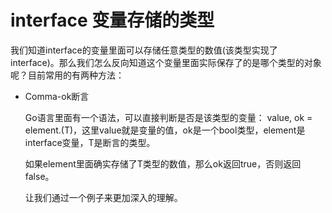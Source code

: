 # interface 变量存储的类型
我们知道interface的变量里面可以存储任意类型的数值(该类型实现了interface)。那么我们怎么反向知道这个变量里面实际保存了的是哪个类型的对象呢？目前常用的有两种方法：

- Comma-ok断言
    
    Go语言里面有一个语法，可以直接判断是否是该类型的变量： value, ok = element.(T)，这里value就是变量的值，ok是一个bool类型，element是interface变量，T是断言的类型。
    
    如果element里面确实存储了T类型的数值，那么ok返回true，否则返回false。
    
    让我们通过一个例子来更加深入的理解。


